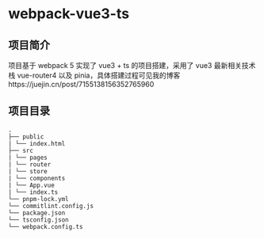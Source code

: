 # webpack-vue3-ts

## 项目简介

项目基于 webpack 5 实现了 vue3 + ts 的项目搭建，采用了 vue3 最新相关技术栈 vue-router4 以及 pinia，具体搭建过程可见我的博客https://juejin.cn/post/7155138156352765960


## 项目目录

```
. 
├── public
| └── index.html
├── src 
| └── pages
| └── router
| └── store
| └── components
| └── App.vue
| └── index.ts
└── pnpm-lock.yml
└── commitlint.config.js
└── package.json
└── tsconfig.json
└── webpack.config.ts
```